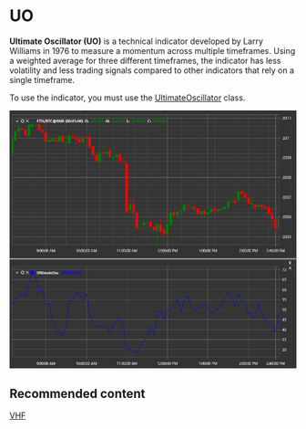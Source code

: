 # UO

**Ultimate Oscillator (UO)** is a technical indicator developed by Larry Williams in 1976 to measure a momentum across multiple timeframes. Using a weighted average for three different timeframes, the indicator has less volatility and less trading signals compared to other indicators that rely on a single timeframe. 

To use the indicator, you must use the [UltimateOscillator](xref:StockSharp.Algo.Indicators.UltimateOscillator) class. 

![IndicatorUltimateOscillator](../images/IndicatorUltimateOscillator.png)

## Recommended content

[VHF](IndicatorVerticalHorizontalFilter.md)
